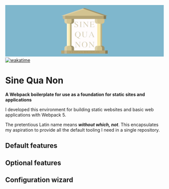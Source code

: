 ![alt text](src/images/sqn-logo-banner.svg)
[![wakatime](https://wakatime.com/badge/github/thomasabishop/sinequanon.svg)](https://wakatime.com/badge/github/thomasabishop/sinequanon)

# Sine Qua Non

**A Webpack boilerplate for use as a foundation for static sites and applications**

I developed this environment for building static websites and basic web applications with Webpack 5.

The pretentious Latin name means **_without which, not_**. This encapsulates my aspiration to provide all the default tooling I need in a single repository.

## Default features

## Optional features

## Configuration wizard
